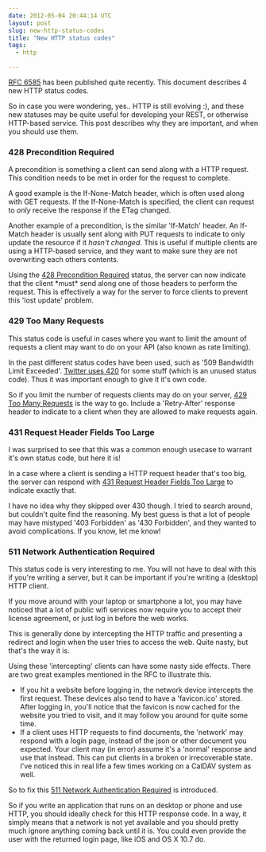 ```yaml
---
date: 2012-05-04 20:44:14 UTC
layout: post
slug: new-http-status-codes
title: "New HTTP status codes"
tags:
  - http

---
```

<p><a href="http://tools.ietf.org/html/rfc6585">RFC 6585</a> has been published quite recently. This document describes 4 new HTTP status codes.</p>

<p>So in case you were wondering, yes.. HTTP is still evolving :), and these new statuses may be quite useful for developing your REST, or otherwise HTTP-based service. This post describes why they are important, and when you should use them.</p>

<h3>428 Precondition Required</h3>

<p>A precondition is something a client can send along with a HTTP request. This condition needs to be met in order for the request to complete.</p>

<p>A good example is the If-None-Match header, which is often used along with GET requests. If the If-None-Match is specified, the client can request to <em>only</em> receive the response if the ETag changed.</p>

<p>Another example of a precondition, is the similar 'If-Match' header. An If-Match header is usually sent along with PUT requests to indicate to only update the resource if it <em>hasn't changed</em>. This is useful if multiple clients are using a HTTP-based service, and they want to make sure they are not overwriting each others contents.</p>

<p>Using the <a href="http://tools.ietf.org/html/rfc6585#section-3">428 Precondition Required</a> status, the server can now indicate that the client *must* send along one of those headers to perform the request. This is effectively a way for the server to force clients to prevent this 'lost update' problem.</p>

<h3>429 Too Many Requests</h3>

<p>This status code is useful in cases where you want to limit the amount of requests a client may want to do on your API (also known as rate limiting).</p>

<p>In the past different status codes have been used, such as '509 Bandwidth Limit Exceeded'. <a href="https://dev.twitter.com/docs/error-codes-responses">Twitter uses 420</a> for some stuff (which is an unused status code). Thus it was important enough to give it it's own code.</p>

<p>So if you limit the number of requests clients may do on your server, <a href="http://tools.ietf.org/html/rfc6585#section-4">429 Too Many Requests</a> is the way to go. Include a 'Retry-After' response header to indicate to a client when they are allowed to make requests again.</p>

<h3>431 Request Header Fields Too Large</h3>

<p>I was surprised to see that this was a common enough usecase to warrant it's own status code, but here it is!</p>
<p>In a case where a client is sending a HTTP request header that's too big, the server can respond with <a href="http://tools.ietf.org/html/rfc6585#section-5">431 Request Header Fields Too Large</a> to indicate exactly that.</p>

<p>I have no idea why they skipped over 430 though. I tried to search around, but couldn't quite find the reasoning. My best guess is that a lot of people may have mistyped '403 Forbidden' as '430 Forbidden', and they wanted to avoid complications. If you know, let me know!</p>

<h3>511 Network Authentication Required</h3>

<p>This status code is very interesting to me. You will not have to deal with this if you're writing a server, but it can be important if you're writing a (desktop) HTTP client.</p>

<p>If you move around with your laptop or smartphone a lot, you may have noticed that a lot of public wifi services now require you to accept their license agreement, or just log in before the web works.</p>

<p>This is generally done by intercepting the HTTP traffic and presenting a redirect and login when the user tries to access the web. Quite nasty, but that's the way it is.</p>

<p>Using these 'intercepting' clients can have some nasty side effects. There are two great examples mentioned in the RFC to illustrate this.</p>

<ul>
  <li>If you hit a website before logging in, the network device intercepts the first request. These devices also tend to have a 'favicon.ico' stored. After logging in, you'll notice that the favicon is now cached for the website you tried to visit, and it may follow you around for quite some time.</li>
  <li>If a client uses HTTP requests to find documents, the 'network' may respond with a login page, instead of the json or other document you expected. Your client may (in error) assume it's a 'normal' response and use that instead. This can put clients in a broken or irrecoverable state. I've noticed this in real life a few times working on a CalDAV system as well.</li>
</ul>

<p> So to fix this <a href="http://tools.ietf.org/html/rfc6585#section-6">511 Network Authentication Required</a> is introduced.</p>

<p>So if you write an application that runs on an desktop or phone and use HTTP, you should ideally check for this HTTP response code. In a way, it simply means that a network is not yet available and you should pretty much ignore anything coming back until it is. You could even provide the user with the returned login page, like iOS and OS X 10.7 do.</p>


